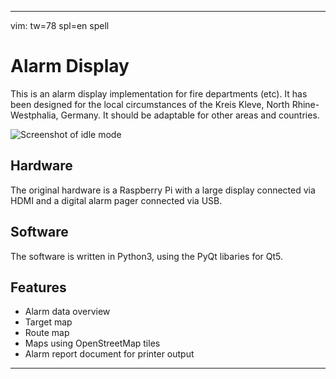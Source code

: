 ------------------------------------------------------------------------------

vim: tw=78 spl=en spell

# Alarm Display

This is an alarm display implementation for fire departments (etc). It has
been designed for the local circumstances of the Kreis Kleve, North
Rhine-Westphalia, Germany. It should be adaptable for other areas and
countries.

![Screenshot of idle mode](https://feuerwehr-kleve.de/images/alarmdisplay/alarmdisplay_idle.png)

## Hardware

The original hardware is a Raspberry Pi with a large display connected via
HDMI and a digital alarm pager connected via USB.

## Software

The software is written in Python3, using the PyQt libaries for Qt5.

## Features

- Alarm data overview
- Target map
- Route map
- Maps using OpenStreetMap tiles
- Alarm report document for printer output

------------------------------------------------------------------------------
